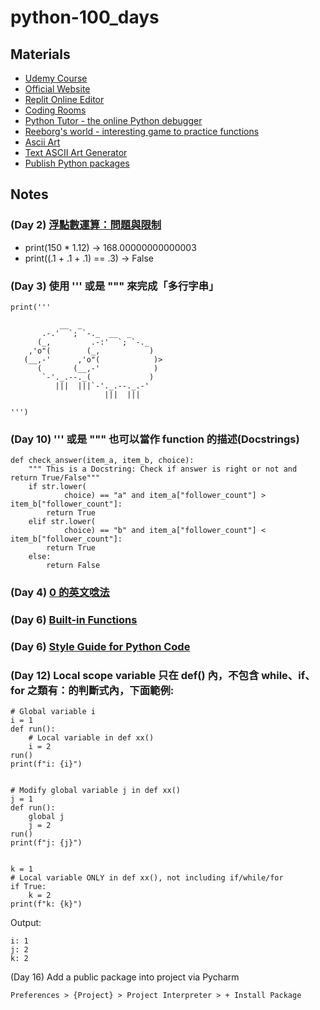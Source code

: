 # python-100_days

## Materials
- [Udemy Course](https://www.udemy.com/course/100-days-of-code/) 
- [Official Website](https://100daysofpython.dev/)
- [Replit Online Editor](https://replit.com/@appbrewery/0)
- [Coding Rooms](https://app.codingrooms.com/management/courses/join-by-code/4J6slZE6)
- [Python Tutor - the online Python debugger]( https://pythontutor.com/visualize.html#mode=edit)
- [Reeborg's world - interesting game to practice functions](https://reeborg.ca/reeborg.html?lang=en&mode=python&menu=worlds%2Fmenus%2Freeborg_intro_en.json&name=Hurdle%201&url=worlds%2Ftutorial_en%2Fhurdle1.json)
- [Ascii Art](https://ascii.co.uk/art)
- [Text ASCII Art Generator](http://patorjk.com/software/taag/#p=display&f=Graffiti&t=Type%20Something%20)
- [Publish Python packages](https://pypi.org/)



## Notes
### (Day 2) [浮點數運算：問題與限制](https://docs.python.org/zh-tw/3/tutorial/floatingpoint.html)
- print(150 * 1.12) -> 168.00000000000003
- print((.1 + .1 + .1) == .3) -> False


### (Day 3) 使用 ''' 或是 """ 來完成「多行字串」
```
print('''

           __  _
       .-.'  `; `-._  __  _
      (_,         .-:'  `; `-._
    ,'o"(        (_,           )
   (__,-'      ,'o"(            )>
      (       (__,-'            )
       `-'._.--._(             )
          |||  |||`-'._.--._.-'
                     |||  |||

''')
```
### (Day 10) ''' 或是 """ 也可以當作 function 的描述(Docstrings)
```
def check_answer(item_a, item_b, choice):
    """ This is a Docstring: Check if answer is right or not and return True/False"""
    if str.lower(
            choice) == "a" and item_a["follower_count"] > item_b["follower_count"]:
        return True
    elif str.lower(
            choice) == "b" and item_a["follower_count"] < item_b["follower_count"]:
        return True
    else:
        return False
```

### (Day 4) [0 的英文唸法](https://asoenglishschool.com/%E3%80%8C%E9%9B%B6%E3%80%8D%E5%85%B6%E4%BB%96%E8%8B%B1%E6%96%87%E8%AA%AA%E6%B3%95-%E8%8B%B1%E6%96%87%E5%B0%8F%E6%95%B80-001%E6%80%8E%E9%BA%BC%E8%AA%AA-%E6%AF%94%E6%95%B810-%E5%8F%AA%E8%83%BD/)


### (Day 6) [Built-in Functions](https://docs.python.org/3/library/functions.html)

### (Day 6) [Style Guide for Python Code](https://peps.python.org/pep-0008/)


### (Day 12) Local scope variable 只在 def() 內，不包含 while、if、for 之類有：的判斷式內，下面範例:
```
# Global variable i
i = 1
def run():
    # Local variable in def xx()
    i = 2
run()
print(f"i: {i}")


# Modify global variable j in def xx()
j = 1
def run():
    global j
    j = 2
run()
print(f"j: {j}")


k = 1
# Local variable ONLY in def xx(), not including if/while/for
if True:
    k = 2
print(f"k: {k}")
```

Output:
```
i: 1
j: 2
k: 2
```


(Day 16) Add a public package into project via Pycharm
```
Preferences > {Project} > Project Interpreter > + Install Package  
```